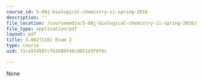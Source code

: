 ```yaml
---
course_id: 5-08j-biological-chemistry-ii-spring-2016
description: ''
file_location: /coursemedia/5-08j-biological-chemistry-ii-spring-2016/f1ca55458fcf62689f48c8051d3f0f0c_MIT5_08jS16exam2.pdf
file_type: application/pdf
layout: pdf
title: 5.08J(S16) Exam 2
type: course
uid: f1ca55458fcf62689f48c8051d3f0f0c

---
```

None